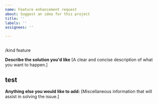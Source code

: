 ```yaml
---
name: Feature enhancement request
about: Suggest an idea for this project
title: ''
labels: ''
assignees: ''

---
```


##

/kind feature

**Describe the solution you'd like**
[A clear and concise description of what you want to happen.]

## test
**Anything else you would like to add:**
[Miscellaneous information that will assist in solving the issue.]
